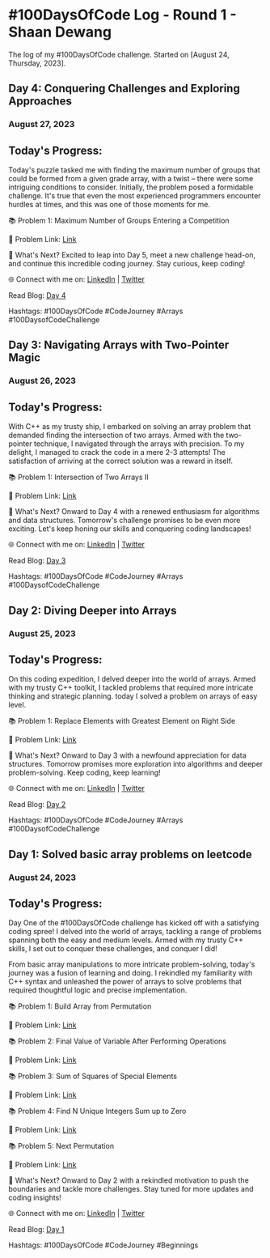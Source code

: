 # #100DaysOfCode Log - Round 1 - Shaan Dewang

The log of my #100DaysOfCode challenge. Started on [August 24, Thursday, 2023].

## Day 4: Conquering Challenges and Exploring Approaches

### August 27, 2023
## Today's Progress:

Today's puzzle tasked me with finding the maximum number of groups that could be formed from a given grade array, with a twist – there were some intriguing conditions to consider. Initially, the problem posed a formidable challenge. It's true that even the most experienced programmers encounter hurdles at times, and this was one of those moments for me.

📚 Problem 1:  Maximum Number of Groups Entering a Competition

🔗 Problem Link: [Link](https://leetcode.com/problems/maximum-number-of-groups-entering-a-competition/description/)

🚀 What's Next?
Excited to leap into Day 5, meet a new challenge head-on, and continue this incredible coding journey. Stay curious, keep coding!

🌐 Connect with me on: [LinkedIn](https://www.linkedin.com/in/shaan-04f21/) | [Twitter](https://twitter.com/ShaanDewang_21)

 Read Blog: [Day 4](https://coddingjournal.blogspot.com/2023/08/day-4-conquering-challenges-and.html)

Hashtags: #100DaysOfCode #CodeJourney #Arrays #100DaysofCodeChallenge

## Day 3: Navigating Arrays with Two-Pointer Magic

### August 26, 2023
## Today's Progress:

With C++ as my trusty ship, I embarked on solving an array problem that demanded finding the intersection of two arrays. Armed with the two-pointer technique, I navigated through the arrays with precision. To my delight, I managed to crack the code in a mere 2-3 attempts! The satisfaction of arriving at the correct solution was a reward in itself. 

📚 Problem 1:  Intersection of Two Arrays II

🔗 Problem Link: [Link](https://leetcode.com/problems/intersection-of-two-arrays-ii/description/)

🚀 What's Next?
Onward to Day 4 with a renewed enthusiasm for algorithms and data structures. Tomorrow's challenge promises to be even more exciting. Let's keep honing our skills and conquering coding landscapes!

🌐 Connect with me on: [LinkedIn](https://www.linkedin.com/in/shaan-04f21/) | [Twitter](https://twitter.com/ShaanDewang_21)

 Read Blog: [Day 3](https://coddingjournal.blogspot.com/2023/08/day-3-of-100-days-of-code-navigating.html)

Hashtags: #100DaysOfCode #CodeJourney #Arrays #100DaysofCodeChallenge

## Day 2: Diving Deeper into Arrays

### August 25, 2023
## Today's Progress:

On this coding expedition, I delved deeper into the world of arrays. Armed with my trusty C++ toolkit, I tackled problems that required more intricate thinking and strategic planning. today I solved a problem on arrays of easy level.

📚 Problem 1:  Replace Elements with Greatest Element on Right Side

🔗 Problem Link: [Link](https://leetcode.com/problems/replace-elements-with-greatest-element-on-right-side/description/)

🚀 What's Next?
Onward to Day 3 with a newfound appreciation for data structures. Tomorrow promises more exploration into algorithms and deeper problem-solving. Keep coding, keep learning!

🌐 Connect with me on: [LinkedIn](https://www.linkedin.com/in/shaan-04f21/) | [Twitter](https://twitter.com/ShaanDewang_21)

 Read Blog: [Day 2](https://coddingjournal.blogspot.com/2023/08/day-2-of-100-days-of-code-diving-deeper.html)

Hashtags: #100DaysOfCode #CodeJourney #Arrays #100DaysofCodeChallenge

## Day 1: Solved basic array problems on leetcode

### August 24, 2023
## Today's Progress:

Day One of the #100DaysOfCode challenge has kicked off with a satisfying coding spree! I delved into the world of arrays, tackling a range of problems spanning both the easy and medium levels. Armed with my trusty C++ skills, I set out to conquer these challenges, and conquer I did!

From basic array manipulations to more intricate problem-solving, today's journey was a fusion of learning and doing. I rekindled my familiarity with C++ syntax and unleashed the power of arrays to solve problems that required thoughtful logic and precise implementation.

📚 Problem 1: Build Array from Permutation

🔗 Problem Link: [Link](https://leetcode.com/problems/build-array-from-permutation/description/)

📚 Problem 2: Final Value of Variable After Performing Operations

🔗 Problem Link: [Link](https://leetcode.com/problems/final-value-of-variable-after-performing-operations/description/)

📚 Problem 3: Sum of Squares of Special Elements

🔗 Problem Link: [Link](https://leetcode.com/problems/sum-of-squares-of-special-elements/description/)

📚 Problem 4: Find N Unique Integers Sum up to Zero

🔗 Problem Link: [Link](https://leetcode.com/problems/find-n-unique-integers-sum-up-to-zero/description/)

📚 Problem 5: Next Permutation

🔗 Problem Link: [Link](https://leetcode.com/problems/next-permutation/description/)

🚀 What's Next?
Onward to Day 2 with a rekindled motivation to push the boundaries and tackle more challenges. Stay tuned for more updates and coding insights!

🌐 Connect with me on: [LinkedIn](https://www.linkedin.com/in/shaan-04f21/) | [Twitter](https://twitter.com/ShaanDewang_21)

 Read Blog: [Day 1](https://coddingjournal.blogspot.com/2023/08/day-1-solved-basic-array-problems-on.html)

Hashtags: #100DaysOfCode #CodeJourney #Beginnings

